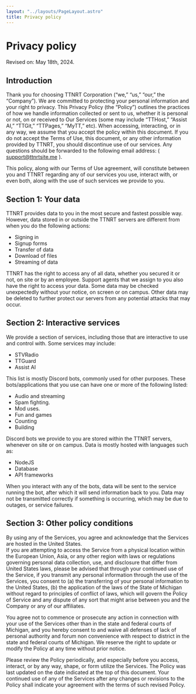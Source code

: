 ```yaml
---
layout: "../layouts/PageLayout.astro"
title: Privacy policy
---
```


# Privacy policy 

Revised on: May 18th, 2024. 

## Introduction 

Thank you for choosing TTNRT Corporation (“we,” “us,” “our,” the “Company”). We are committed to protecting your personal information and your right to privacy. This Privacy Policy (the “Policy”) outlines the practices of how we handle information collected or sent to us, whether it is personal or not, on or received to Our Services (some may include “TTHost,” “Assist AI,” “TTGit,” “TTPages,” “MyTT,” etc). When accessing, interacting, or in any way, we assume that you accept the policy within this document. If you do not accept the Terms of Use, this document, or any other information provided by TTNRT, you should discontinue use of our services. Any questions should be forwarded to the following email address: ( support@ttnrtsite.me ). 

This policy, along with our Terms of Use agreement, will constitute between you and TTNRT regarding any of our services you use, interact with, or even both, along with the use of such services we provide to you. 

## Section 1: Your data 

TTNRT provides data to you in the most secure and fastest possible way. However, data stored in or outside the TTNRT servers are different from when you do the following actions: 

- Signing in 
- Signup forms 
- Transfer of data 
- Download of files 
- Streaming of data 

TTNRT has the right to access any of all data, whether you secured it or not, on site or by an employee. Support agents that we assign to you also have the right to access your data. Some data may be checked unexpectedly without your notice, on screen or on campus. Other data may be deleted to further protect our servers from any potential attacks that may occur. 

## Section 2: Interactive services 

We provide a section of services, including those that are interactive to use and control with. Some services may include: 

- STVRadio 
- TTGuard 
- Assist AI 

This list is mostly Discord bots, commonly used for other purposes. These bots/applications that you use can have one or more of the following listed: 

- Audio and streaming 
- Spam fighting. 
- Mod uses. 
- Fun and games 
- Counting 
- Building 

Discord bots we provide to you are stored within the TTNRT servers, whenever on site or on campus. Data is mostly hosted with languages such as: 

- NodeJS 
- Database 
- API frameworks 

When you interact with any of the bots, data will be sent to the service running the bot, after which it will send information back to you. Data may not be transmitted correctly if something is occurring, which may be due to outages, or service failures. 

## Section 3: Other policy conditions 

By using any of the Services, you agree and acknowledge that the Services are hosted in the United States.  
If you are attempting to access the Service from a physical location within the European Union, Asia, or any other region with laws or regulations governing personal data collection, use, and disclosure that differ from United States laws, please be advised that through your continued use of the Service, if you transmit any personal information through the use of the Services, you consent to (a) the transferring of your personal information to the United States, (b) the application of the laws of the State of Michigan without regard to principles of conflict of laws, which will govern the Policy of Service and any dispute of any sort that might arise between you and the Company or any of our affiliates.  

You agree not to commence or prosecute any action in connection with your use of the Services other than in the state and federal courts of Michigan, and you hereby consent to and waive all defenses of lack of personal authority and forum non convenience with respect to district in the state and federal courts of Michigan. We reserve the right to update or modify the Policy at any time without prior notice.  

Please review the Policy periodically, and especially before you access, interact, or by any way, shape, or form utilize the Services. The Policy was last updated on the date indicated at the top of this document. Your continued use of any of the Services after any changes or revisions to the Policy shall indicate your agreement with the terms of such revised Policy. 
